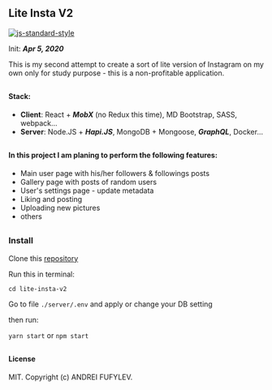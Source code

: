 ## Lite Insta V2
[![js-standard-style](https://img.shields.io/badge/code%20style-standard-brightgreen.svg)](http://standardjs.com)

Init: ***Apr 5, 2020***

This is my second attempt to create a sort of lite version of Instagram on my own only for study purpose - 
this is a non-profitable application.
##
#### Stack:
* **Client**: React + ***MobX*** (no Redux this time), MD Bootstrap, SASS, webpack...
* **Server**: Node.JS + ***Hapi.JS***, MongoDB + Mongoose, ***GraphQL***, Docker...

##
#### In this project I am planing to perform the following features:
* Main user page with his/her followers & followings posts
* Gallery page with posts of random users
* User's settings page - update metadata
* Liking and posting
* Uploading new pictures
* others

## 
### Install
Clone this [repository](https://github.com/fufylev/lite-insta-v2)

Run this in terminal:

`cd lite-insta-v2`

Go to file `./server/.env`  and apply or change your DB setting

then run:

`yarn start` or `npm start`

##
#### License
 MIT. Copyright (c) ANDREI FUFYLEV.